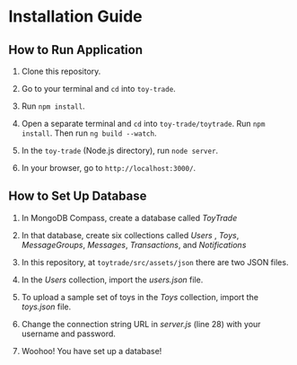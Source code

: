 # Installation Guide

## How to Run Application

1. Clone this repository.

2. Go to your terminal and `cd` into `toy-trade`.

3. Run `npm install`.

4. Open a separate terminal and `cd` into `toy-trade/toytrade`. Run `npm install`. Then run `ng build --watch`.

5. In the `toy-trade` (Node.js directory), run `node server`.

6. In your browser, go to `http://localhost:3000/`.

## How to Set Up Database

1. In MongoDB Compass, create a database called *ToyTrade*

2. In that database, create six collections called *Users* , *Toys*, *MessageGroups*, *Messages*, *Transactions*, and *Notifications*

3. In this repository, at `toytrade/src/assets/json` there are two JSON files.

4. In the *Users* collection, import the *users.json* file.

5. To upload a sample set of toys in the *Toys* collection, import the *toys.json* file.

6. Change the connection string URL in *server.js* (line 28) with your username and password.

7. Woohoo! You have set up a database!